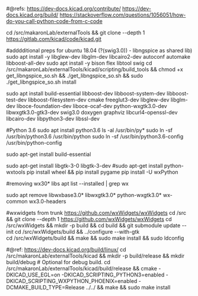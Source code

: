 #@refs: https://dev-docs.kicad.org/contribute/
	https://dev-docs.kicad.org/build/
	https://stackoverflow.com/questions/1056051/how-do-you-call-python-code-from-c-code

cd /src/makaronLab/externalTools && git clone --depth 1 https://gitlab.com/kicad/code/kicad.git

#adddditional preps for ubuntu 18.04 (?(swig3.0)) - libngspice as shared lib)
sudo apt install -y libglew-dev libglm-dev libcairo2-dev autoconf automake libboost-all-dev
sudo apt install -y bison flex libtool swig
cd /src/makaronLab/externalTools/kicad/scripting/build_tools && chmod +x get_libngspice_so.sh && ./get_libngspice_so.sh && sudo ./get_libngspice_so.sh install

sudo apt install build-essential libboost-dev libboost-system-dev libboost-test-dev libboost-filesystem-dev cmake freeglut3-dev libglew-dev libglm-dev liboce-foundation-dev liboce-ocaf-dev python-wxgtk3.0-dev libwxgtk3.0-gtk3-dev swig3.0 doxygen graphviz libcurl4-openssl-dev libcairo-dev libpython3-dev libssl-dev

#Python 3.6
sudo apt install python3.6 
ls -al /usr/bin/py*
sudo ln -sf  /usr/bin/python3.6 /usr/bin/python
sudo ln -sf  /usr/bin/python3.6-config /usr/bin/python-config

sudo apt-get install build-essential 

sudo apt-get install libgtk-3-0 libgtk-3-dev 
#sudo apt-get install python-wxtools
pip install wheel && pip install pygame
pip install -U wxPython

#removing wx30* libs
apt list --installed | grep wx
 
sudo apt remove libwxbase3.0* libwxgtk3.0* python-wxgtk3.0* wx-common wx3.0-headers

#wxwidgets from trunk https://github.com/wxWidgets/wxWidgets
cd /src && git clone --depth 1 https://github.com/wxWidgets/wxWidgets 
cd /src/wxWidgets && mkdir -p build && cd build && git submodule update --init
cd /src/wxWidgets/build && ../configure --with-gtk  
cd /src/wxWidgets/build && make && sudo make install && sudo ldconfig

#@ref: https://dev-docs.kicad.org/build/linux/
cd /src/makaronLab/externalTools/kicad && mkdir -p build/release && mkdir build/debug # Optional for debug build.
cd /src/makaronLab/externalTools/kicad/build/release && cmake -DKICAD_USE_EGL=on -DKICAD_SCRIPTING_PYTHON3=enabled -DKICAD_SCRIPTING_WXPYTHON_PHOENIX=enabled -DCMAKE_BUILD_TYPE=Release ../../ && make  && sudo make install


